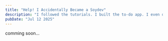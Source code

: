 ```yaml
---
title: "Help! I Accidentally Became a Soydev"
description: "I followed the tutorials. I built the to-do app. I even dark-themed my VSCode. So why do I feel like I can’t actually program?"
pubDate: "Jul 12 2025"
---
```


comming soon...
